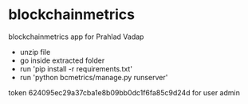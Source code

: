 # blockchainmetrics
blockchainmetrics app for Prahlad Vadap
- unzip file 
- go inside extracted folder
- run 'pip install -r requirements.txt'
- run 'python bcmetrics/manage.py runserver'

token 624095ec29a37cba1e8b09bb0dc1f6fa85c9d24d for user admin
